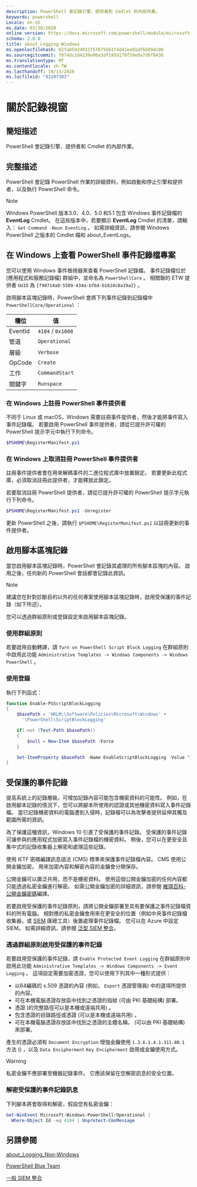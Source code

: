 ```yaml
---
description: PowerShell 會記錄引擎、提供者和 Cmdlet 的內部作業。
keywords: powershell
Locale: en-US
ms.date: 03/30/2020
online version: https://docs.microsoft.com/powershell/module/microsoft.powershell.core/about/about_logging_windows?view=powershell-7&WT.mc_id=ps-gethelp
schema: 2.0.0
title: about_Logging-Windows
ms.openlocfilehash: 62fa0592d931f5f675661f4d41ee01df6b89dc06
ms.sourcegitcommit: f874dc1d4236e06a3df195d179f59e0a7d9f8436
ms.translationtype: MT
ms.contentlocale: zh-TW
ms.lasthandoff: 10/13/2020
ms.locfileid: "93207383"
---
```

# <a name="about-logging-windows"></a>關於記錄視窗

## <a name="short-description"></a>簡短描述

PowerShell 會記錄引擎、提供者和 Cmdlet 的內部作業。

## <a name="long-description"></a>完整描述

PowerShell 會記錄 PowerShell 作業的詳細資料，例如啟動和停止引擎和提供者，以及執行 PowerShell 命令。

> [!NOTE]
> Windows PowerShell 版本3.0、4.0、5.0 和5.1 包含 Windows 事件記錄檔的 **EventLog** Cmdlet。 在這些版本中，若要顯示 **EventLog** Cmdlet 的清單，請輸入： `Get-Command -Noun EventLog` 。 如需詳細資訊，請參閱 Windows PowerShell 之版本的 Cmdlet 檔和 about_EventLogs。

## <a name="viewing-the-powershell-event-log-entries-on-windows"></a>在 Windows 上查看 PowerShell 事件記錄檔專案

您可以使用 Windows 事件檢視器來查看 PowerShell 記錄檔。 事件記錄檔位於 [應用程式和服務記錄檔] 群組中，並命名為 `PowerShellCore` 。 相關聯的 ETW 提供者 `GUID` 為 `{f90714a8-5509-434a-bf6d-b1624c8a19a2}` 。

啟用腳本區塊記錄時，PowerShell 會將下列事件記錄到記錄檔中 `PowerShellCore/Operational` ：

|欄位| 值|
|-|-|
|EventId|`4104` / `0x1008`|
|管道|`Operational`|
|層級|`Verbose`|
|OpCode|`Create`|
|工作|`CommandStart`|
|關鍵字|`Runspace`|

### <a name="registering-the-powershell-event-provider-on-windows"></a>在 Windows 上註冊 PowerShell 事件提供者

不同于 Linux 或 macOS，Windows 需要註冊事件提供者，然後才能將事件寫入事件記錄檔。 若要啟用 PowerShell 事件提供者，請從已提升許可權的 PowerShell 提示字元中執行下列命令。

```powershell
$PSHOME\RegisterManifest.ps1
```

### <a name="unregistering-the-powershell-event-provider-on-windows"></a>在 Windows 上取消註冊 PowerShell 事件提供者

註冊事件提供者會在用來解碼事件的二進位程式庫中放置鎖定。 若要更新此程式庫，必須取消註冊此提供者，才能釋放此鎖定。

若要取消註冊 PowerShell 提供者，請從已提升許可權的 PowerShell 提示字元執行下列命令。

```powershell
$PSHOME\RegisterManifest.ps1 -Unregister
```

更新 PowerShell 之後，請執行 `$PSHOME\RegisterManifest.ps1` 以註冊更新的事件提供者。

## <a name="enabling-script-block-logging"></a>啟用腳本區塊記錄

當您啟用腳本區塊記錄時，PowerShell 會記錄其處理的所有腳本區塊的內容。 啟用之後，任何新的 PowerShell 會話都會記錄此資訊。

> [!NOTE]
> 建議您在針對診斷目的以外的任何專案使用腳本區塊記錄時，啟用受保護的事件記錄（如下所述）。

您可以透過群組原則或登錄設定來啟用腳本區塊記錄。

### <a name="using-group-policy"></a>使用群組原則

若要啟用自動轉譯，請 `Turn on PowerShell Script Block
Logging` 在群組原則中啟用此功能 `Administrative Templates -> Windows
Components -> Windows PowerShell` 。

### <a name="using-the-registry"></a>使用登錄

執行下列函式：

```powershell
function Enable-PSScriptBlockLogging
{
    $basePath = 'HKLM:\Software\Policies\Microsoft\Windows' +
      '\PowerShell\ScriptBlockLogging'

    if(-not (Test-Path $basePath))
    {
        $null = New-Item $basePath -Force
    }

    Set-ItemProperty $basePath -Name EnableScriptBlockLogging -Value "1"
}
```

## <a name="protected-event-logging"></a>受保護的事件記錄

提高系統上的記錄層級，可增加記錄內容可能包含機密資料的可能性。 例如，在啟用腳本記錄的情況下，您可以將腳本所使用的認證或其他機密資料寫入事件記錄檔。 當已記錄機密資料的電腦遭到入侵時，記錄檔可以為攻擊者提供延伸其觸及範圍所需的資訊。

為了保護這種資訊，Windows 10 引進了受保護的事件記錄。
受保護的事件記錄可讓參與的應用程式加密寫入事件記錄檔的機密資料。 稍後，您可以在更安全且集中式的記錄收集器上解密和處理這些記錄。

使用 IETF 密碼編譯訊息語法 (CMS) 標準來保護事件記錄檔內容。 CMS 使用公開金鑰加密。 用來加密內容和解密內容的金鑰會分開保存。

公開金鑰可以廣泛共用，而不是機密資料。 使用這個公開金鑰加密的任何內容都只能透過私密金鑰進行解密。 如需公開金鑰加密的詳細資訊，請參閱 [維琪百科-公開金鑰密碼](https://en.wikipedia.org/wiki/Public-key_cryptography)編譯。

若要啟用受保護的事件記錄原則，請將公開金鑰部署至具有要保護之事件記錄檔資料的所有電腦。 相對應的私密金鑰會用來在更安全的位置（例如中央事件記錄檔收集器，或 [SIEM][] 匯總工具）後置處理事件記錄檔。 您可以在 Azure 中設定 SIEM。 如需詳細資訊，請參閱 [泛型 SIEM 整合](/cloud-app-security/siem)。

### <a name="enabling-protected-event-logging-via-group-policy"></a>透過群組原則啟用受保護的事件記錄

若要啟用受保護的事件記錄，請 `Enable Protected Event Logging` 在群組原則中啟用此功能 `Administrative Templates -> Windows Components
-> Event Logging` 。 這項設定需要加密憑證，您可以使用下列其中一種形式提供：

- 以64編碼的 x.509 憑證的內容 (例如， `Export` 憑證管理員) 中的選項所提供的內容。
- 可在本機電腦憑證存放區中找到之憑證的指紋 (可由 PKI 基礎結構) 部署。
- 憑證 (的完整路徑可以是本機或遠端共用) 。
- 包含憑證的目錄路徑或憑證 (可以是本機或遠端共用) 。
- 可在本機電腦憑證存放區中找到之憑證的主體名稱， (可以由 PKI 基礎結構) 來部署。

產生的憑證必須有 `Document Encryption` 增強金鑰使用 `1.3.6.1.4.1.311.80.1` 方法 () ，以及 `Data Encipherment` `Key
Encipherment` 啟用或金鑰使用方式。

> [!WARNING]
> 私密金鑰不應部署至機器記錄事件。 它應該保留在您解密訊息的安全位置。

### <a name="decrypting-protected-event-logging-messages"></a>解密受保護的事件記錄訊息

下列腳本將會取得和解密，假設您有私密金鑰：

```powershell
Get-WinEvent Microsoft-Windows-PowerShell/Operational |
  Where-Object Id -eq 4104 | Unprotect-CmsMessage
```

## <a name="see-also"></a>另請參閱

[about_Logging_Non-Windows](about_Logging_Non-Windows.md)

[PowerShell Blue Team](https://devblogs.microsoft.com/powershell/powershell-the-blue-team/)

[一般 SIEM 整合](/cloud-app-security/siem)

<!-- link references -->
[SIEM]: https://wikipedia.org/wiki/Security_information_and_event_management
